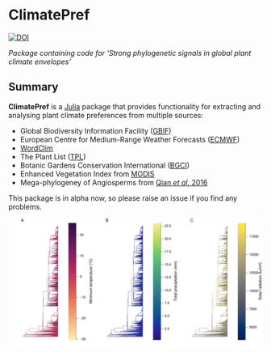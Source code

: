 # ClimatePref

[![DOI](https://zenodo.org/badge/480425198.svg)](https://zenodo.org/badge/latestdoi/480425198)

*Package containing code for 'Strong phylogenetic signals in global plant climate envelopes'*

## Summary

**ClimatePref** is a [Julia](http://www.julialang.org) package that provides functionality for extracting and analysing plant climate preferences from multiple sources:

- Global Biodiversity Information Facility ([GBIF](https://www.gbif.org))
- European Centre for Medium-Range Weather Forecasts ([ECMWF](https://www.ecmwf.int))
- [WordClim](https://worldclim.org)
- The Plant List ([TPL](http://www.theplantlist.org))
- Botanic Gardens Conservation International ([BGCI](https://www.bgci.org))
- Enhanced Vegetation Index from [MODIS](https://modis.gsfc.nasa.gov)
- Mega-phylogeney of Angiosperms from [Qian *et al.* 2016](https://doi.org/10.1093/jpe/rtv047)

This package is in alpha now, so please raise an issue if you find any problems.

![](docs/tree.jpg)
